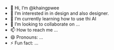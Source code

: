 - 👋 Hi, I’m @khaingpwee
- 👀 I’m interested in in design and also designer.
- 🌱 I’m currently learning how to use thi AI
- 💞️ I’m looking to collaborate on ...
- 📫 How to reach me ...
- 😄 Pronouns: ...
- ⚡ Fun fact: ...

<!---
khaingpwee/khaingpwee is a ✨ special ✨ repository because its `README.md` (this file) appears on your GitHub profile.
You can click the Preview link to take a look at your changes.
--->
